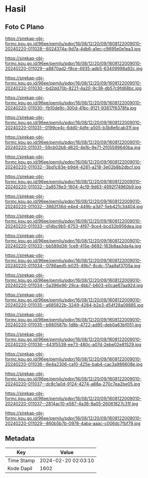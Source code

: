 # Hasil

## Foto C Plano

https://sirekap-obj-formc.kpu.go.id/96ee/pemilu/pdpr/16/08/12/20/09/1608122009010-20240220-011028--6024374a-9d7a-4db6-a1ec-c9695e0e1ea3.jpg

https://sirekap-obj-formc.kpu.go.id/96ee/pemilu/pdpr/16/08/12/20/09/1608122009010-20240220-011029--a8870ad2-f8ce-4935-adb5-63409998a92c.jpg

https://sirekap-obj-formc.kpu.go.id/96ee/pemilu/pdpr/16/08/12/20/09/1608122009010-20240220-011030--bd2dd70b-8221-4a20-9c38-db57c9fd68bc.jpg

https://sirekap-obj-formc.kpu.go.id/96ee/pemilu/pdpr/16/08/12/20/09/1608122009010-20240220-011030--fb10de9c-300d-41bc-9121-93817f6378fa.jpg

https://sirekap-obj-formc.kpu.go.id/96ee/pemilu/pdpr/16/08/12/20/09/1608122009010-20240220-011031--0199ce4c-6dd0-4dfe-a505-b3b8e6cab31f.jpg

https://sirekap-obj-formc.kpu.go.id/96ee/pemilu/pdpr/16/08/12/20/09/1608122009010-20240220-011031--59cb02b8-d620-4e1b-9e71-2f05599640ba.jpg

https://sirekap-obj-formc.kpu.go.id/96ee/pemilu/pdpr/16/08/12/20/09/1608122009010-20240220-011032--3bd1c83e-b9d4-4261-a218-3e02b8b2dbcf.jpg

https://sirekap-obj-formc.kpu.go.id/96ee/pemilu/pdpr/16/08/12/20/09/1608122009010-20240220-011032--2a8578e3-1604-4c19-9d63-4992f74960b9.jpg

https://sirekap-obj-formc.kpu.go.id/96ee/pemilu/pdpr/16/08/12/20/09/1608122009010-20240220-011032--3862f36d-e4e4-449b-a3d7-5eb421c3d404.jpg

https://sirekap-obj-formc.kpu.go.id/96ee/pemilu/pdpr/16/08/12/20/09/1608122009010-20240220-011033--d14bc9b5-6753-4f97-9ce4-bcd32b956dea.jpg

https://sirekap-obj-formc.kpu.go.id/96ee/pemilu/pdpr/16/08/12/20/09/1608122009010-20240220-011033--bb589d36-1ce8-415e-8692-163b8aa3da4a.jpg

https://sirekap-obj-formc.kpu.go.id/96ee/pemilu/pdpr/16/08/12/20/09/1608122009010-20240220-011034--0786aed5-b025-49b7-8cdc-17aa9af3705a.jpg

https://sirekap-obj-formc.kpu.go.id/96ee/pemilu/pdpr/16/08/12/20/09/1608122009010-20240220-011034--5a396e96-29ca-4bb7-b603-e0cae67aa92d.jpg

https://sirekap-obj-formc.kpu.go.id/96ee/pemilu/pdpr/16/08/12/20/09/1608122009010-20240220-011035--a685822b-3249-4284-b2e3-d54f28a09885.jpg

https://sirekap-obj-formc.kpu.go.id/96ee/pemilu/pdpr/16/08/12/20/09/1608122009010-20240220-011035--b980587b-1d8b-4722-ad95-deb0a63bf051.jpg

https://sirekap-obj-formc.kpu.go.id/96ee/pemilu/pdpr/16/08/12/20/09/1608122009010-20240220-011036--443f5539-ee73-480c-a07d-2ebe02e81529.jpg

https://sirekap-obj-formc.kpu.go.id/96ee/pemilu/pdpr/16/08/12/20/09/1608122009010-20240220-011036--6e4a2306-ca10-425e-bab4-cac3a986608e.jpg

https://sirekap-obj-formc.kpu.go.id/96ee/pemilu/pdpr/16/08/12/20/09/1608122009010-20240220-011037--dc8c1a0d-9124-4274-a88a-270c7ea2be05.jpg

https://sirekap-obj-formc.kpu.go.id/96ee/pemilu/pdpr/16/08/12/20/09/1608122009010-20240220-011037--2814ac10-e587-4a36-8a05-26061827c31f.jpg

https://sirekap-obj-formc.kpu.go.id/96ee/pemilu/pdpr/16/08/12/20/09/1608122009010-20240220-011029--860b5b7b-0978-4aba-aaac-c006dc7fbf79.jpg


## Metadata

| Key        | Value               |
| ---------- | ------------------- |
| Time Stamp | 2024-02-20 02:03:10 |
| Kode Dapil | 1602                |




